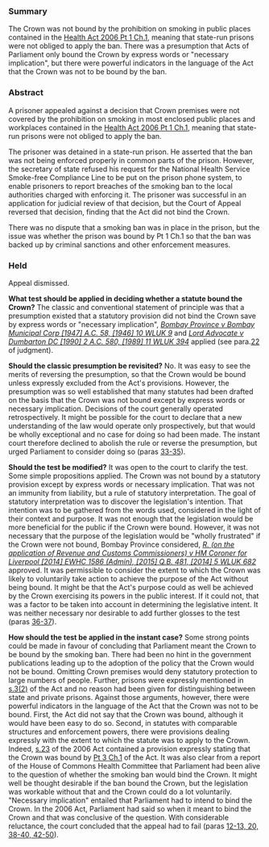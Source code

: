 ### Summary

The Crown was not bound by the prohibition on smoking in public places contained in the [Health Act 2006 Pt 1 Ch.1](https://uk.westlaw.com/Document/I9FCE9020231D11DB8CB7BD28471A0A47/View/FullText.html?originationContext=document&transitionType=DocumentItem&ppcid=54f51c024d394d2ba1a58479a83a727e&contextData=(sc.Default)), meaning that state-run prisons were not obliged to apply the ban. There was a presumption that Acts of Parliament only bound the Crown by express words or "necessary implication", but there were powerful indicators in the language of the Act that the Crown was not to be bound by the ban.

### Abstract

A prisoner appealed against a decision that Crown premises were not covered by the prohibition on smoking in most enclosed public places and workplaces contained in the [Health Act 2006 Pt 1 Ch.1](https://uk.westlaw.com/Document/I9FCE9020231D11DB8CB7BD28471A0A47/View/FullText.html?originationContext=document&transitionType=DocumentItem&ppcid=54f51c024d394d2ba1a58479a83a727e&contextData=(sc.Default)), meaning that state-run prisons were not obliged to apply the ban.

The prisoner was detained in a state-run prison. He asserted that the ban was not being enforced properly in common parts of the prison. However, the secretary of state refused his request for the National Health Service Smoke-free Compliance Line to be put on the prison phone system, to enable prisoners to report breaches of the smoking ban to the local authorities charged with enforcing it. The prisoner was successful in an application for judicial review of that decision, but the Court of Appeal reversed that decision, finding that the Act did not bind the Crown.

There was no dispute that a smoking ban was in place in the prison, but the issue was whether the prison was bound by Pt 1 Ch.1 so that the ban was backed up by criminal sanctions and other enforcement measures.

### Held

Appeal dismissed.

**What test should be applied in deciding whether a statute bound the Crown?** The classic and conventional statement of principle was that a presumption existed that a statutory provision did not bind the Crown save by express words or "necessary implication", _[Bombay Province v Bombay Municipal Corp [1947] A.C. 58, [1946] 10 WLUK 9](https://uk.westlaw.com/Document/I767138C0E42711DA8FC2A0F0355337E9/View/FullText.html?originationContext=document&transitionType=DocumentItem&ppcid=54f51c024d394d2ba1a58479a83a727e&contextData=(sc.Default))_ and _[Lord Advocate v Dumbarton DC [1990] 2 A.C. 580, [1989] 11 WLUK 394](https://uk.westlaw.com/Document/IE34A0F30E42711DA8FC2A0F0355337E9/View/FullText.html?originationContext=document&transitionType=DocumentItem&ppcid=54f51c024d394d2ba1a58479a83a727e&contextData=(sc.Default))_ applied (see para.[22](javascript:void(0); "View judgment paragraphs") of judgment).

**Should the classic presumption be revisited?** No. It was easy to see the merits of reversing the presumption, so that the Crown would be bound unless expressly excluded from the Act's provisions. However, the presumption was so well established that many statutes had been drafted on the basis that the Crown was not bound except by express words or necessary implication. Decisions of the court generally operated retrospectively. It might be possible for the court to declare that a new understanding of the law would operate only prospectively, but that would be wholly exceptional and no case for doing so had been made. The instant court therefore declined to abolish the rule or reverse the presumption, but urged Parliament to consider doing so (paras [33-35](javascript:void(0); "View judgment paragraphs")).

**Should the test be modified?** It was open to the court to clarify the test. Some simple propositions applied. The Crown was not bound by a statutory provision except by express words or necessary implication. That was not an immunity from liability, but a rule of statutory interpretation. The goal of statutory interpretation was to discover the legislation's intention. That intention was to be gathered from the words used, considered in the light of their context and purpose. It was not enough that the legislation would be more beneficial for the public if the Crown were bound. However, it was not necessary that the purpose of the legislation would be "wholly frustrated" if the Crown were not bound, Bombay Province considered, _[R. (on the application of Revenue and Customs Commissioners) v HM Coroner for Liverpool [2014] EWHC 1586 (Admin), [2015] Q.B. 481, [2014] 5 WLUK 682](https://uk.westlaw.com/Document/I984A6870E1AA11E395659D6C6D54E762/View/FullText.html?originationContext=document&transitionType=DocumentItem&ppcid=54f51c024d394d2ba1a58479a83a727e&contextData=(sc.Default))_ approved. It was permissible to consider the extent to which the Crown was likely to voluntarily take action to achieve the purpose of the Act without being bound. It might be that the Act's purpose could as well be achieved by the Crown exercising its powers in the public interest. If it could not, that was a factor to be taken into account in determining the legislative intent. It was neither necessary nor desirable to add further glosses to the test (paras [36-37](javascript:void(0); "View judgment paragraphs")).

**How should the test be applied in the instant case?** Some strong points could be made in favour of concluding that Parliament meant the Crown to be bound by the smoking ban. There had been no hint in the government publications leading up to the adoption of the policy that the Crown would not be bound. Omitting Crown premises would deny statutory protection to large numbers of people. Further, prisons were expressly mentioned in [s.3(2)](https://uk.westlaw.com/Document/I24EB10F022BD11DB801C928704B2506D/View/FullText.html?originationContext=document&transitionType=DocumentItem&ppcid=54f51c024d394d2ba1a58479a83a727e&contextData=(sc.Default)) of the Act and no reason had been given for distinguishing between state and private prisons. Against those arguments, however, there were powerful indicators in the language of the Act that the Crown was not to be bound. First, the Act did not say that the Crown was bound, although it would have been easy to do so. Second, in statutes with comparable structures and enforcement powers, there were provisions dealing expressly with the extent to which the statute was to apply to the Crown. Indeed, [s.23](https://uk.westlaw.com/Document/I6BBE046022BD11DB801C928704B2506D/View/FullText.html?originationContext=document&transitionType=DocumentItem&ppcid=54f51c024d394d2ba1a58479a83a727e&contextData=(sc.Default)) of the 2006 Act contained a provision expressly stating that the Crown was bound by [Pt 3 Ch.1](https://uk.westlaw.com/Document/I9FCF5370231D11DB8CB7BD28471A0A47/View/FullText.html?originationContext=document&transitionType=DocumentItem&ppcid=54f51c024d394d2ba1a58479a83a727e&contextData=(sc.Default)) of the Act. It was also clear from a report of the House of Commons Health Committee that Parliament had been alive to the question of whether the smoking ban would bind the Crown. It might well be thought desirable if the ban bound the Crown, but the legislation was workable without that and the Crown could do a lot voluntarily. "Necessary implication" entailed that Parliament had to intend to bind the Crown. In the 2006 Act, Parliament had said so when it meant to bind the Crown and that was conclusive of the question. With considerable reluctance, the court concluded that the appeal had to fail (paras [12-13, 20, 38-40, 42-50](javascript:void(0); "View judgment paragraphs")).